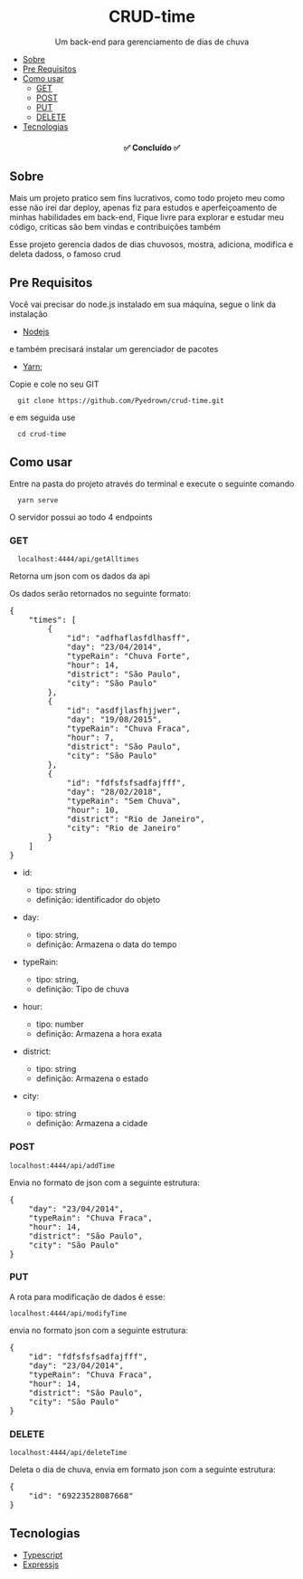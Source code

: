 <h1 align="center">CRUD-time</h1>

<p align="center">Um back-end para gerenciamento de dias de chuva</p>

* [Sobre](#Sobre)
* [Pre Requisitos](#Pre-requisitos)
* [Como usar](#Como-user)
  * [GET](#GET)
  * [POST](#POST)
  * [PUT](#PUT)
  * [DELETE](#DELETE)
* [Tecnologias](#Tecnologias)

<h4 align="center">
 ✅ Concluído ✅
</h4>

## Sobre
Mais um projeto pratico sem fins lucrativos, como todo projeto meu como esse não irei dar deploy, apenas fiz para estudos e aperfeiçoamento de minhas habilidades
em back-end, Fique livre para explorar e estudar meu código, criticas são bem vindas e contribuições também 

Esse projeto gerencia dados de dias chuvosos, mostra, adiciona, modifica e deleta dadoss, o famoso crud

## Pre Requisitos
Você vai precisar do node.js instalado em sua máquina, segue o link da instalação

- [Nodejs](https://nodejs.org/en/download/)

e também precisará instalar um gerenciador de pacotes

- [Yarn](https://classic.yarnpkg.com/lang/en/docs/install/#windows-stable);

Copie e cole no seu GIT

```
  git clone https://github.com/Pyedrown/crud-time.git
```
e em seguida use

```
  cd crud-time
```

## Como usar

Entre na pasta do projeto através do terminal e execute o seguinte comando

```
  yarn serve
```

O servidor possui ao todo 4 endpoints

### GET 

```
  localhost:4444/api/getAlltimes
```

Retorna um json com os dados da api

Os dados serão retornados no seguinte formato:

<pre>
{
    "times": [
        {
            "id": "adfhaflasfdlhasff",
            "day": "23/04/2014",
            "typeRain": "Chuva Forte",
            "hour": 14,
            "district": "São Paulo",
            "city": "São Paulo"
        },
        {
            "id": "asdfjlasfhjjwer",
            "day": "19/08/2015",
            "typeRain": "Chuva Fraca",
            "hour": 7,
            "district": "São Paulo",
            "city": "São Paulo"
        },
        {
            "id": "fdfsfsfsadfajfff",
            "day": "28/02/2018",
            "typeRain": "Sem Chuva",
            "hour": 10,
            "district": "Rio de Janeiro",
            "city": "Rio de Janeiro"
        }
    ]
}
</pre>

- id: 
    - tipo: string
    - definição: identificador do objeto

- day:
  - tipo: string,
  - definição: Armazena o data do tempo
  
- typeRain:
  - tipo: string,
  - definição: Tipo de chuva
  
- hour:
  - tipo: number
  - definição: Armazena a hora exata

- district:
  - tipo: string
  - definição: Armazena o estado
  
- city:
  - tipo: string
  - definição: Armazena a cidade

### POST

```
localhost:4444/api/addTime
```

Envia no formato de json com a seguinte estrutura:

<pre>
{
	"day": "23/04/2014",
	"typeRain": "Chuva Fraca",
	"hour": 14,
	"district": "São Paulo",
	"city": "São Paulo"
}
</pre>

### PUT

A rota para modificação de dados é esse:

```
localhost:4444/api/modifyTime
```

envia no formato json com a seguinte estrutura:

<pre>
{
	"id": "fdfsfsfsadfajfff",
	"day": "23/04/2014",
	"typeRain": "Chuva Fraca",
	"hour": 14,
	"district": "São Paulo",
	"city": "São Paulo"
}
</pre>

### DELETE

```
localhost:4444/api/deleteTime
```

Deleta o dia de chuva, envia em formato json com a seguinte estrutura:

<pre>
{
	"id": "69223528087668"
}
</pre>

## Tecnologias

- [Typescript](https://www.typescriptlang.org)
- [Expressjs](https://expressjs.com/pt-br/)
